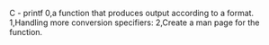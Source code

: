 C - printf
0,a function that produces output according to a format.
1,Handling more conversion specifiers:
2,Create a man page for the function.